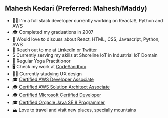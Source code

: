## Mahesh Kedari (Preferred: Mahesh/Maddy)

<!--
**mahesh-kedari/mahesh-kedari** is a ✨ _special_ ✨ repository because its `README.md` (this file) appears on your GitHub profile.

Here are some ideas to get you started:

- 🔭 I’m currently working on ...
- 🌱 I’m currently learning ...
- 👯 I’m looking to collaborate on ...
- 🤔 I’m looking for help with ...
- 💬 Ask me about ...
- 📫 How to reach me: ...
- 😄 Pronouns: ...
- ⚡ Fun fact: ...
-->
- 👨‍💻 I'm a full stack developer currently working on ReactJS, Python and AWS
- 🎓 Completed my graduations in 2007
- 💬 Would love to discuss about React, HTML, CSS, Javascript, Python, AWS
- 📨 Reach out to me at  [LinkedIn](https://www.linkedin.com/in/maheshkedari/) or [Twitter](https://twitter.com/mahesh_k07)
- S Currently serving my skills at Shoreline IoT in Industrial IoT Domain
- 🧘 Regular Yoga Practitionor
- 🖥️ Check my work at [CodeSandbox](https://codesandbox.io/u/mahesh-kedari)
- 🧑‍🏫 Currently studying UX design
- 🎓 [Certified AWS Developer Associate](https://www.credly.com/badges/474dff72-b212-42be-a4eb-bf33004a2a41?)
- 🎓 [Certified AWS Solution Architect Associate](https://www.credly.com/badges/71792e08-eaf6-4a14-aec6-bdb7e09f8173)
- 🎓 [Certified Microsoft Certified Developer](https://www.credly.com/earner/earned/badge/5a77aaa5-fb1c-440b-8e15-f2f0c0057f22)
- 🎓 [Certified Orgacle Java SE 8 Programmer](https://www.credly.com/badges/98aa1224-0b67-4f8a-b27e-4d2732ac63af/linked_in_profile)
- 🏔️ Love to travel and visit new places, specially mountains
